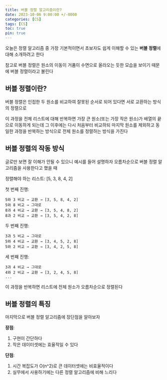 ```yaml
---
title: 버블 정렬 알고리즘이란?
date: 2023-10-06 9:00:00 +/-0000
categories: [CS]
tags: [CS]
toc: true
pin: true
---
```


오늘은 정렬 알고리즘 중 가장 기본적이면서 초보자도 쉽게 이해할 수 있는 **버블 정렬**에 대해 소개하려고 한다

참고로 버블 정렬은 원소의 이동이 거품이 수면으로 올라오는 듯한 모습을 보이기 때문에 버블 정렬이라고 불린다 

## 버블 정렬이란?

버블 정렬은 인접한 두 원소를 비교하여 잘못된 순서로 되어 있다면 서로 교환하는 방식의 정렬으로 

이 과정을 전체 리스트에 대해 반복하면 가장 큰 원소(또는 가장 작은 원소)가 배열의 끝으로 이동하게 되는데 그 이후에는 다시 처음부터 비교하되 마지막 원소를 제외하고 동일한 과정을 반복하는 방식으로 전체 원소를 정렬하는 방식을 가진다

## 버블 정렬의 작동 방식

글로만 보면 잘 이해가 안될 수 있으니 예시를 들어
설명하자 오름차순으로 버블 정렬 알고리즘을 사용한다고 했을 때

정렬해야 하는 리스트: [5, 3, 8, 4, 2]

첫 번째 진행:
~~~
5와 3 비교 → 교환 → [3, 5, 8, 4, 2]
5와 8 비교 → 그대로
8과 4 비교 → 교환 → [3, 5, 4, 8, 2]
8과 2 비교 → 교환 → [3, 5, 4, 2, 8]
~~~

두 번째 진행:

~~~
3과 5 비교 → 그대로
5와 4 비교 → 교환 → [3, 4, 5, 2, 8]
5와 2 비교 → 교환 → [3, 4, 2, 5, 8]
~~~

세 번째 진행:

~~~
3과 4 비교 → 그대로
4와 2 비교 → 교환 → [3, 2, 4, 5, 8]
...
~~~

이 과정을 반복하면 리스트에 전체 원소가 오름차순으로 정렬된다

## 버블 정렬의 특징

마지막으로 버블 정렬 알고리즘에 장단점을 알아보자

**장점**:
1. 구현이 간단하다
2. 작은 데이터셋에는 효율적일 수 있다

**단점**:
1. 시간 복잡도가 O(n^2)로 큰 데이터셋에는 비효율적이다
2. 실무에서 사용하기에는 다른 정렬 알고리즘에 비해 느리다

